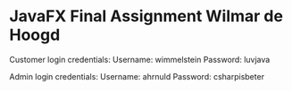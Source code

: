 # JavaFX Final Assignment Wilmar de Hoogd

Customer login credentials:
Username: wimmelstein
Password: luvjava

Admin login credentials:
Username: ahrnuld
Password: csharpisbeter